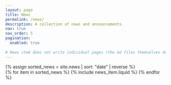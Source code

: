 ```yaml
---
layout: page
title: News
permalink: /news/
description: A collection of news and announcements.
nav: true
nav_order: 5
pagination:
  enabled: true
  
# News item does not write individual pages (the md files themselves do..) news_item writes the news page.
---
```


<div class="news">
  {% assign sorted_news = site.news | sort: "date" | reverse %}
  <div class="grid">
    {% for item in sorted_news %}
      {% include news_item.liquid %}
    {% endfor %}
  </div>
</div>
  


